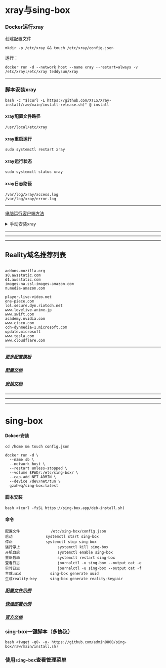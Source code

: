 # xray与sing-box



### Docker运行xray

创建配置文件
```
mkdir -p /etc/xray && touch /etc/xray/config.json
```

运行：

```
docker run -d --network host --name xray --restart=always -v /etc/xray:/etc/xray teddysun/xray
```


---


### 脚本安装xray

```
bash -c "$(curl -L https://github.com/XTLS/Xray-install/raw/main/install-release.sh)" @ install
```


####  xray配置文件路径
```
/usr/local/etc/xray
```


####  xray重启运行

```
sudo systemctl restart xray
```


####  xray运行状态


```
sudo systemctl status xray
```


####  xray日志路径

```
/var/log/xray/access.log
/var/log/xray/error.log
```

---

[电脑运行客户端方法](https://xtls.github.io/document/level-0/ch08-xray-clients.html#_8-3-%E9%99%84%E5%8A%A0%E9%A2%98-1-%E5%9C%A8-pc-%E7%AB%AF%E6%89%8B%E5%B7%A5%E9%85%8D%E7%BD%AE-xray-core "PC端电脑运行xray客户端方法")

<details>
<summary>手动安装xray</summary>

###  手动安装 Xray

1. 下载 Xray-core
访问 Xray-core 的 GitHub 发布页面  https://github.com/XTLS/Xray-core/releases
----
下载```Xray-linux-64.zip```文件


####  2. 解压文件
解压下载的文件到```/usr/local/bin```目录：

```
cd /usr/local/bin
```
```
sudo unzip Xray-linux-64.zip -d /usr/local/bin
```
确保 /usr/local/bin 在您的 PATH 环境变量中。

####  3. 赋予执行权限
赋予 Xray 可执行文件执行权限：
```
sudo chmod +x /usr/local/bin/xray
```
####  4. 创建配置文件
Xray 需要一个配置文件才能运行。通常，这个文件位于 /usr/local/etc/xray/config.json。
```
sudo mkdir -p /usr/local/etc/xray
```
创建一个新的 config.json 文件并编辑它。您可以使用任何文本编辑器：
```
sudo nano /usr/local/etc/xray/config.json
```
在编辑器中，输入您的 Xray 配置。

您可以在v2rayN客户端中导出所选服务器客户端配置，然后复制粘贴进去


####  5. 运行 Xray

为了使 Xray 在启动时自动运行，您可以创建一个 systemd 服务文件。

创建一个新的 systemd 服务文件：
```
sudo nano /etc/systemd/system/xray.service
```
在文件中添加以下内容（您可能需要根据您的安装调整路径）：

```
[Unit]
Description=Xray Service
After=network.target

[Service]
User=nobody
ExecStart=/usr/local/bin/xray -c /usr/local/etc/xray/config.json
Restart=on-failure

[Install]
WantedBy=multi-user.target
```
启用并启动服务：
```
sudo systemctl enable xray
```
```
sudo systemctl start xray
```
检查服务状态：
```
sudo systemctl status xray
```
重启：
```
sudo systemctl restart xray
```

</details>

---
---
---
##  Reality域名推荐列表

```

addons.mozilla.org
s0.awsstatic.com
d1.awsstatic.com
images-na.ssl-images-amazon.com
m.media-amazon.com

player.live-video.net
one-piece.com
lol.secure.dyn.riotcdn.net
www.lovelive-anime.jp
www.swift.com
academy.nvidia.com
www.cisco.com
cdn-dynmedia-1.microsoft.com
update.microsoft
www.tesla.com
www.cloudflare.com

```
---
#####  [更多配置模板](https://github.com/XTLS/Xray-examples)


#####  [配置文档](https://xtls.github.io/config/)


##### [安装文档](https://xtls.github.io/document/install.html#windows-%E5%AE%89%E8%A3%85%E6%96%B9%E5%BC%8F)


---

---

---

# sing-box

#### Dokcer安装
```
cd /home && touch config.json
```
```
docker run -d \
  --name sb \
  --network host \
  --restart unless-stopped \
  --volume $PWD/:/etc/sing-box/ \
  --cap-add NET_ADMIN \
  --device /dev/net/tun \
  gzxhwq/sing-box:latest
```

#### 脚本安装
```
bash <(curl -fsSL https://sing-box.app/deb-install.sh)
```

#### 命令
```
配置文件              /etc/sing-box/config.json
启动	             systemctl start sing-box
停止	             systemctl stop sing-box
强行停止	             systemctl kill sing-box
开机自启	             systemctl enable sing-box
重新启动	             systemctl restart sing-box
查看日志	             journalctl -u sing-box --output cat -e
实时日志	             journalctl -u sing-box --output cat -f
生成uuid             sing-box generate uuid
生成reality-key      sing-box generate reality-keypair
```

##### [配置文件示例](https://github.com/chika0801/sing-box-examples)   

##### [快速部署示例](https://lala.im/8949.html)

##### [官方文档](https://sing-box.sagernet.org/zh/configuration/)


### sing-box一键脚本（多协议）
```
bash <(wget -qO- -o- https://github.com/admin8800/sing-box/raw/main/install.sh)
```
### 使用`sing-box`查看管理菜单
